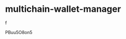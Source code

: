 # multichain-wallet-manager
f



























































PBuu5O8on5
